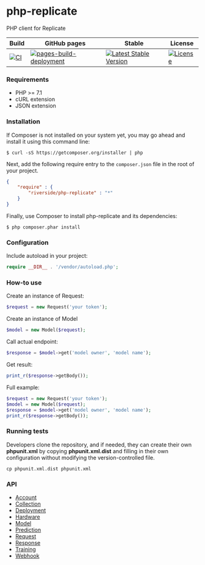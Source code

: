 # php-replicate
PHP client for Replicate

| Build | GitHub pages | Stable | License |
| ----- | ------------ | ------ | ------- |
| [![CI][x1]][y1] | [![pages-build-deployment][x4]][y4] | [![Latest Stable Version][x2]][y2] | [![License][x3]][y3] |

### Requirements
- PHP >= 7.1
- cURL extension
- JSON extension

### Installation
If Composer is not installed on your system yet, you may go ahead and install it using this command line:
```
$ curl -sS https://getcomposer.org/installer | php
```
Next, add the following require entry to the <code>composer.json</code> file in the root of your project.
```json
{
    "require" : {
        "riverside/php-replicate" : "*"
    }
}
```
Finally, use Composer to install php-replicate and its dependencies:
```
$ php composer.phar install 
```

### Configuration
Include autoload in your project: 
```php
require __DIR__ . '/vendor/autoload.php';
```

### How-to use
Create an instance of Request:
```php
$request = new Request('your token');
```

Create an instance of Model
```php
$model = new Model($request);
```

Call actual endpoint:
```php
$response = $model->get('model owner', 'model name');
```

Get result:
```php
print_r($response->getBody());
```

Full example:
```php
$request = new Request('your token');
$model = new Model($request);
$response = $model->get('model owner', 'model name');
print_r($response->getBody());
```

### Running tests
Developers clone the repository, and if needed, they can create their own **phpunit.xml** by copying **phpunit.xml.dist** and filling in their own configuration without modifying the version-controlled file.
```
cp phpunit.xml.dist phpunit.xml
```

### API
- [Account][1]
- [Collection][2]
- [Deployment][3]
- [Hardware][4]
- [Model][5]
- [Prediction][6]
- [Request][7]
- [Response][8]
- [Training][9]
- [Webhook][10]

[1]: https://riverside.github.io/php-replicate/api.html#account
[2]: https://riverside.github.io/php-replicate/api.html#collection
[3]: https://riverside.github.io/php-replicate/api.html#deployment
[4]: https://riverside.github.io/php-replicate/api.html#hardware
[5]: https://riverside.github.io/php-replicate/api.html#model
[6]: https://riverside.github.io/php-replicate/api.html#prediction
[7]: https://riverside.github.io/php-replicate/api.html#req
[8]: https://riverside.github.io/php-replicate/api.html#resp
[9]: https://riverside.github.io/php-replicate/api.html#training
[10]: https://riverside.github.io/php-replicate/api.html#webhook
[x1]: https://github.com/riverside/php-replicate/actions/workflows/main.yml/badge.svg
[y1]: https://github.com/riverside/php-replicate/actions/workflows/main.yml
[x2]: https://poser.pugx.org/riverside/php-replicate/v/stable
[y2]: https://packagist.org/packages/riverside/php-replicate
[x3]: https://poser.pugx.org/riverside/php-replicate/license
[y3]: https://packagist.org/packages/riverside/php-replicate
[x4]: https://github.com/riverside/php-replicate/actions/workflows/pages/pages-build-deployment/badge.svg
[y4]: https://github.com/riverside/php-replicate/actions/workflows/pages/pages-build-deployment
